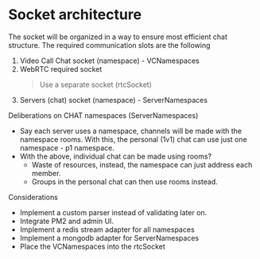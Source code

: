 # Socket architecture

The socket will be organized in a way to ensure most efficient chat structure.
The required communication slots are the following

1. Video Call Chat socket (namespace) - VCNamespaces
2. WebRTC required socket
   > Use a separate socket (rtcSocket)
3. Servers (chat) socket (namespace) - ServerNamespaces

Deliberations on CHAT namespaces (ServerNamespaces)
- Say each server uses a namespace, channels will be made with the namespace rooms.
With this, the personal (1v1) chat can use just one namespace - p1 namespace. 
- With the above, individual chat can be made using rooms?
  - Waste of resources, instead, the namespace can just address each member. 
  - Groups in the personal chat can then use rooms instead.


Considerations
- Implement a custom parser instead of validating later on.
- Integrate PM2 and admin UI.
- Implement a redis stream adapter for all namespaces
- Implement a mongodb adapter for ServerNamespaces
- Place the VCNamespaces into the rtcSocket

